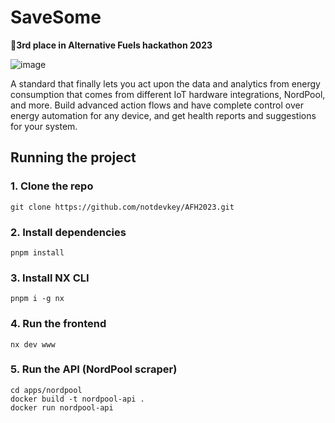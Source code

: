 # SaveSome

🥉**3rd place in Alternative Fuels hackathon 2023**

![image](https://github.com/notdevkey/AFH2023/assets/66126144/424ced5a-2757-440b-86e2-293d22753ee0)

A standard that finally lets you act upon the data and analytics from energy consumption that comes from different IoT hardware integrations, NordPool, and more. Build advanced action flows and have complete control over energy automation for any device, and get health reports and suggestions for your system.

## Running the project

### 1. Clone the repo
```
git clone https://github.com/notdevkey/AFH2023.git
```
### 2. Install dependencies
```
pnpm install
```
### 3. Install NX CLI
```
pnpm i -g nx
```
### 4. Run the frontend
```
nx dev www
```
### 5. Run the API (NordPool scraper)
```
cd apps/nordpool
docker build -t nordpool-api .
docker run nordpool-api
```
